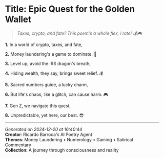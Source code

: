 # Title: Epic Quest for the Golden Wallet

> *Taxes, crypto, and fate? This poem's a whole flex, I rate! 💰🎮*

**1.** In a world of crypto, taxes, and fate,


**2.** Money laundering's a game to dominate. 🔢


**3.** Level up, avoid the IRS dragon's breath,


**4.** Hiding wealth, they say, brings sweet relief. 💰


**5.** Sacred numbers guide, a lucky charm,


**6.** But life's chaos, like a glitch, can cause harm. 🎮


**7.** Gen Z, we navigate this quest,


**8.** Unpredictable, yet here, our best. 😎



---

*Generated on 2024-12-20 at 16:40:44*  
**Creator**: Ricardo Barroca's AI Poetry Agent  
**Themes**: Money Laundering • Numerology • Gaming • Satirical Commentary  
**Collection**: A journey through consciousness and reality